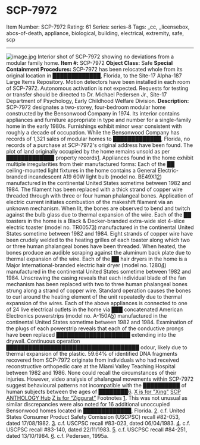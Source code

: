 # SCP-7972
Item Number: SCP-7972
Rating: 61
Series: series-8
Tags: _cc, _licensebox, abcs-of-death, appliance, biological, building, electrical, extremity, safe, scp

---

![image.jpg](https://scp-wiki.wdfiles.com/local--files/scp-7972/image.jpg)
Interior shot of SCP-7972 showing no deviations from a modular family home.
**Item #:** SCP-7972
**Object Class:** Safe
**Special Containment Procedures:** SCP-7972 has been relocated whole from its original location in █████████████, Florida, to the Site-17 Alpha-187 Large Items Repository. Motion detectors have been installed in each room of SCP-7972. Autonomous activation is not expected. Requests for testing or transfer should be directed to Dr. Michael Pedersen Jr., Site-17 Department of Psychology, Early Childhood Welfare Division.
**Description:** SCP-7972 designates a two-storey, four-bedroom modular home constructed by the Bensonwood Company in 1974. Its interior contains appliances and furniture appropriate in type and number for a single-family home in the early 1980s. Furnishings exhibit minor wear consistent with roughly a decade of occupation. While the Bensonwood Company has records of 1,321 sales of modular homes to █████████████, Florida, no records of a purchase at SCP-7972's original address have been found. The plot of land originally occupied by the home remains unsold as per █████████████ property records[1](javascript:;).
Appliances found in the home exhibit multiple irregularities from their manufactured forms:
Each of the ██ ceiling-mounted light fixtures in the home contains a General Electric-branded incandescent A19 60W light bulb (model no. BE49X1[2](javascript:;)) manufactured in the continental United States sometime between 1982 and 1984. The filament has been replaced with a thick strand of copper wire threaded through with three or four human phalangeal bones. Application of electric current initiates combustion of the makeshift filament via an unknown mechanism. When lit, the bones are observed to bend and twitch against the bulb glass due to thermal expansion of the wire.
Each of the ██ toasters in the home is a Black & Decker-branded extra-wide slot 4-slice electric toaster (model no. TR0057[3](javascript:;)) manufactured in the continental United States sometime between 1982 and 1984. Eight strands of copper wire have been crudely welded to the heating grilles of each toaster along which two or three human phalangeal bones have been threaded. When heated, the bones produce an audible scraping against the aluminum back plate due to thermal expansion of the wire.
Each of the ██ hair dryers in the home is a Major International-branded electric hair dryer (model no. 1280[4](javascript:;)) manufactured in the continental United States sometime between 1982 and 1984. Unscrewing the casing reveals that each individual blade of the fan mechanism has been replaced with two to three human phalangeal bones strung along a strand of copper wire. Standard operation causes the bones to curl around the heating element of the unit repeatedly due to thermal expansion of the wires.
Each of the above appliances is connected to one of 24 live electrical outlets in the home via ███ concatenated American Electronics powerstrips (model no. A-150A[5](javascript:;)) manufactured in the continental United States sometime between 1982 and 1984. Examination of the plugs of each powerstrip reveals that each of the conductive prongs have been replaced ████████████████████ extending into the drywall. Continuous operation ████████████████████████████████████ odour, likely due to thermal expansion of the plastic.
59.64% of identified DNA fragments recovered from SCP-7972 originate from individuals who had received reconstructive orthopedic care at the Miami Valley Teaching Hospital between 1982 and 1986. None could recall the circumstances of their injuries. However, video analysis of phalangeal movements within SCP-7972 suggest behavioural patterns not incompatible with the ██████████ of human subjects between the ages of ████████[6](javascript:;).
[X is for "Xing"](/scp-7933)
[SCP ANTHOLOGY Hub](/scp-anthology-hub)
[Z is for “Ziggurat”](/scp-7980)
Footnotes
[1](javascript:;). This was not unusual as similar discrepancies were also noted for 16 additional unoccupied Bensonwood homes located in █████████████, Florida.
[2](javascript:;). c.f. United States Consumer Product Safety Comission (USCPSC) recall #82-053, dated 17/08/1982.
[3](javascript:;). c.f. USCPSC recall #83-023, dated 06/04/1983.
[4](javascript:;). c.f. USCPSC recall #83-140, dated 22/11/1983.
[5](javascript:;). c.f. USCPSC recall #84-251, dated 13/10/1984.
[6](javascript:;). c.f. Pedersen, 1995a.